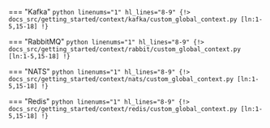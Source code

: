 === "Kafka"
    ```python linenums="1" hl_lines="8-9"
    {!> docs_src/getting_started/context/kafka/custom_global_context.py [ln:1-5,15-18] !}
    ```

=== "RabbitMQ"
    ```python linenums="1" hl_lines="8-9"
    {!> docs_src/getting_started/context/rabbit/custom_global_context.py [ln:1-5,15-18] !}
    ```

=== "NATS"
    ```python linenums="1" hl_lines="8-9"
    {!> docs_src/getting_started/context/nats/custom_global_context.py [ln:1-5,15-18] !}
    ```

=== "Redis"
    ```python linenums="1" hl_lines="8-9"
    {!> docs_src/getting_started/context/redis/custom_global_context.py [ln:1-5,15-18] !}
    ```
